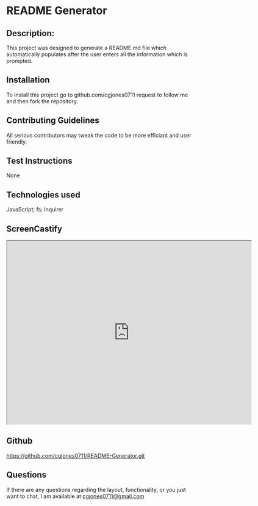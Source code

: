 # README Generator 

## Description:
This project was designed to generate a README.md file which automatically populates after the user enters all the information which is prompted.


## Installation
To install this project go to github.com/cgjones0711 request to follow me and then fork the repository. 

## Contributing Guidelines
All serious contributors may tweak the code to be more efficiant and user friendly.

## Test Instructions
None

## Technologies used
JavaScript;
fs;
Inquirer 

## ScreenCastify
<iframe src="https://drive.google.com/file/d/1VVOpyhY0n-TQPuC9AHqKCur2JooYmKOk/preview" width="640" height="480"></iframe>

## Github 
https://github.com/cgjones0711/README-Generator.git

## Questions
If there are any questions regarding the layout, functionality, or you just want to chat, I am available at cgjones0711@gmail.com


    
